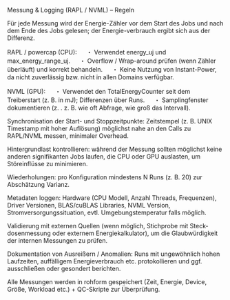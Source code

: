 Messung & Logging (RAPL / NVML) – Regeln

Für jede Messung wird der Energie-Zähler vor dem Start des Jobs und nach dem Ende des Jobs gelesen; der Energie-verbrauch ergibt sich aus der Differenz.

RAPL / powercap (CPU):
  ・ Verwendet energy_uj und max_energy_range_uj.
  ・ Overflow / Wrap-around prüfen (wenn Zähler überläuft) und korrekt behandeln.
  ・ Keine Nutzung von Instant-Power, da nicht zuverlässig bzw. nicht in allen Domains verfügbar.

NVML (GPU):
  ・ Verwendet den TotalEnergyCounter seit dem Treiberstart (z. B. in mJ); Differenzen über Runs.
  ・ Samplingfenster dokumentieren (z. . z. B. wie oft Abfrage, wie groß das Intervall).

Synchronisation der Start- und Stoppzeitpunkte: Zeitstempel (z. B. UNIX Timestamp mit hoher Auflösung) möglichst nahe an den Calls zu RAPL/NVML messen, minimaler Overhead.

Hintergrundlast kontrollieren: während der Messung sollten möglichst keine anderen signifikanten Jobs laufen, die CPU oder GPU auslasten, um Störeinflüsse zu minimieren.

Wiederholungen: pro Konfiguration mindestens N Runs (z. B. 20) zur Abschätzung Varianz.

Metadaten loggen: Hardware (CPU Modell, Anzahl Threads, Frequenzen), Driver Versionen, BLAS/cuBLAS Libraries, NVML Version, Stromversorgungssituation, evtl. Umgebungstemperatur falls möglich.

Validierung mit externen Quellen (wenn möglich, Stichprobe mit Steck­dosenmessung oder externem Energiekalkulator), um die Glaubwürdigkeit der internen Messungen zu prüfen.

Dokumentation von Ausreißern / Anomalien: Runs mit ungewöhnlich hohen Laufzeiten, auffälligem Energieverbrauch etc. protokollieren und ggf. ausschließen oder gesondert berichten.

Alle Messungen werden in rohform gespeichert (Zeit, Energie, Device, Größe, Workload etc.) + QC-Skripte zur Überprüfung.